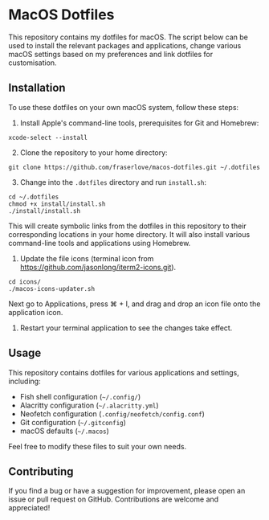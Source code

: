 # MacOS Dotfiles
This repository contains my dotfiles for macOS. The script below can be used to install the relevant packages and applications, change various macOS settings based on my preferences and link dotfiles for customisation.

## Installation
To use these dotfiles on your own macOS system, follow these steps:

1. Install Apple's command-line tools, prerequisites for Git and Homebrew:
```
xcode-select --install
```

2. Clone the repository to your home directory:
```
git clone https://github.com/fraserlove/macos-dotfiles.git ~/.dotfiles
```

3. Change into the `.dotfiles` directory and run `install.sh`:
```
cd ~/.dotfiles
chmod +x install/install.sh
./install/install.sh
```

This will create symbolic links from the dotfiles in this repository to their corresponding locations in your home directory. It will also install various command-line tools and applications using Homebrew.


1. Update the file icons (terminal icon from https://github.com/jasonlong/iterm2-icons.git).
```
cd icons/
./macos-icons-updater.sh
```
Next go to Applications, press ⌘ + I, and drag and drop an icon file onto the application icon.

1. Restart your terminal application to see the changes take effect.

## Usage

This repository contains dotfiles for various applications and settings, including:

-   Fish shell configuration (`~/.config/`)
-   Alacritty configuration (`~/.alacritty.yml`)
-   Neofetch configuration (`.config/neofetch/config.conf`)
-   Git configuration (`~/.gitconfig`)
-   macOS defaults (`~/.macos`)

Feel free to modify these files to suit your own needs.

## Contributing

If you find a bug or have a suggestion for improvement, please open an issue or pull request on GitHub. Contributions are welcome and appreciated!

